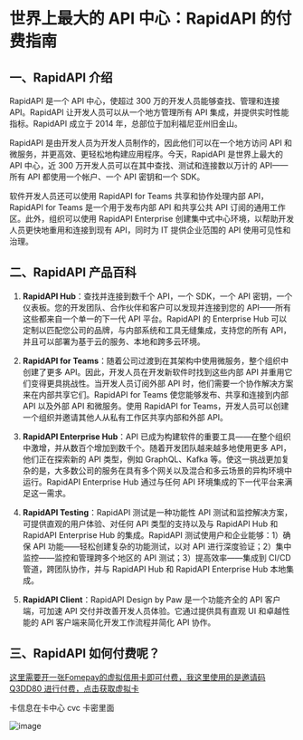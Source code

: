 # 世界上最大的 API 中心：RapidAPI 的付费指南

## 一、RapidAPI 介绍

RapidAPI 是一个 API 中心，使超过 300 万的开发人员能够查找、管理和连接 API。RapidAPI 让开发人员可以从一个地方管理所有 API 集成，并提供实时性能指标。RapidAPI 成立于 2014 年，总部位于加利福尼亚州旧金山。

RapidAPI 是由开发人员为开发人员制作的，因此他们可以在一个地方访问 API 和微服务，并更高效、更轻松地构建应用程序。今天，RapidAPI 是世界上最大的 API 中心，近 300 万开发人员可以在其中查找、测试和连接数以万计的 API——所有 API 都使用一个帐户、一个 API 密钥和一个 SDK。

软件开发人员还可以使用 RapidAPI for Teams 共享和协作处理内部 API，RapidAPI for Teams 是一个用于发布内部 API 和共享公共 API 订阅的通用工作区。此外，组织可以使用 RapidAPI Enterprise 创建集中式中心环境，以帮助开发人员更快地重用和连接到现有 API，同时为 IT 提供企业范围的 API 使用可见性和治理。

## 二、RapidAPI 产品百科

1. **RapidAPI Hub**：查找并连接到数千个 API，一个 SDK，一个 API 密钥，一个仪表板。您的开发团队、合作伙伴和客户可以发现并连接到您的 API——所有这些都来自一个单一的下一代 API 平台。RapidAPI 的 Enterprise Hub 可以定制以匹配您公司的品牌，与内部系统和工具无缝集成，支持您的所有 API，并且可以部署为基于云的服务、本地和跨多云环境。

2. **RapidAPI for Teams**：随着公司过渡到在其架构中使用微服务，整个组织中创建了更多 API。因此，开发人员在开发新软件时找到这些内部 API 并重用它们变得更具挑战性。当开发人员订阅外部 API 时，他们需要一个协作解决方案来在内部共享它们。RapidAPI for Teams 使您能够发布、共享和连接到内部 API 以及外部 API 和微服务。使用 RapidAPI for Teams，开发人员可以创建一个组织并邀请其他人从私有工作区共享内部和外部 API。

3. **RapidAPI Enterprise Hub**：API 已成为构建软件的重要工具——在整个组织中激增，并从数百个增加到数千个。随着开发团队越来越多地使用更多 API，他们正在探索新的 API 类型，例如 GraphQL、Kafka 等。使这一挑战更加复杂的是，大多数公司的服务在具有多个网关以及混合和多云场景的异构环境中运行。RapidAPI Enterprise Hub 通过与任何 API 环境集成的下一代平台来满足这一需求。

4. **RapidAPI Testing**：RapidAPI 测试是一种功能性 API 测试和监控解决方案，可提供直观的用户体验、对任何 API 类型的支持以及与 RapidAPI Hub 和 RapidAPI Enterprise Hub 的集成。RapidAPI 测试使用户和企业能够：1）确保 API 功能——轻松创建复杂的功能测试，以对 API 进行深度验证；2）集中监控——监控和管理跨多个地区的 API 测试；3）提高效率——集成到 CI/CD 管道，跨团队协作，并与 RapidAPI Hub 和 RapidAPI Enterprise Hub 本地集成。

5. **RapidAPI Client**：RapidAPI Design by Paw 是一个功能齐全的 API 客户端，可加速 API 交付并改善开发人员体验。它通过提供具有直观 UI 和卓越性能的 API 客户端来简化开发工作流程并简化 API 协作。

## 三、RapidAPI 如何付费呢？

[这里需要开一张Fomepay的虚拟信用卡即可付费，我这里使用的是邀请码 Q3DD80 进行付费，点击获取虚拟卡](https://gpt.fomepay.com/#/pages/login/index?d=Q3DD80)


卡信息在卡中心 cvc 卡密里面


![image](https://github.com/rm8272639/RapidAPI/assets/169961560/50e91301-6b28-4a85-abf9-767781ce0b3b)
